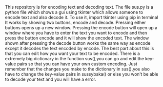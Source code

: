This repository is for encoding text and decoding text. The file sus.py is a python file which shows a gui using tkinter which allows someone to encode text and also decode it.
To use it, import tkinter using pip in terminal
It works by showing two buttons, encode and decode. Pressing either buttons opens up a new window.
Pressing the encode button will open up a window where you have to enter the text you want to encode and then press the button encode and it will show the encoded text.
The window shown after pressing the decode button works the same way as encode except it decodes the text encoded by encode.
The best part about this is that you can edit how you want your text to be encoded.
There is a extremely big dictionary in the function sus(),you can go and edit the key-value pairs so that you can have your own custom encoding.
Just remember that the changes you make to the dictionary in sus(),you also have to change the key-value pairs in sussybaka() or else you won't be able to decode your text and 
you will have a error.
